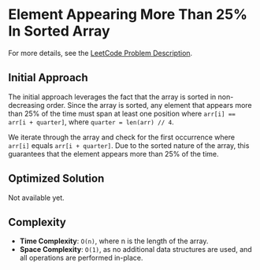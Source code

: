 # Element Appearing More Than 25% In Sorted Array

For more details, see the [LeetCode Problem Description](https://leetcode.com/problems/element-appearing-more-than-25-in-sorted-array/description/).

## Initial Approach

The initial approach leverages the fact that the array is sorted in non-decreasing order. Since the array is sorted, any element that appears more than 25% of the time must span at least one position where `arr[i] == arr[i + quarter]`, where `quarter = len(arr) // 4`.

We iterate through the array and check for the first occurrence where `arr[i]` equals `arr[i + quarter]`. Due to the sorted nature of the array, this guarantees that the element appears more than 25% of the time.

## Optimized Solution

Not available yet.

## Complexity

- **Time Complexity**: `O(n)`, where n is the length of the array.
- **Space Complexity**: `O(1)`, as no additional data structures are used, and all operations are performed in-place.
